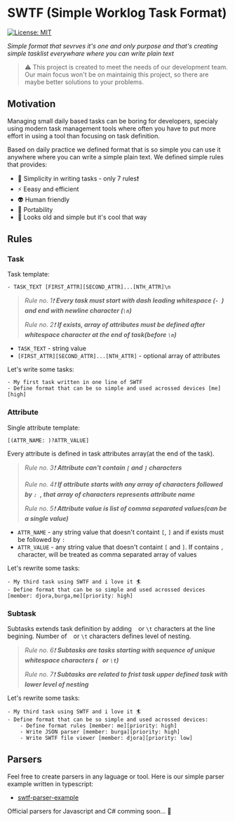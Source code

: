 # SWTF (Simple Worklog Task Format)

[![License: MIT](https://img.shields.io/badge/License-MIT-yellow.svg)](https://opensource.org/licenses/MIT)


*Simple format that sevrves it's one and only purpose and that's creating simple tasklist everywhare where you can write plain text*    

> ⚠️ This project is created to meet the needs of our development team. Our main focus won't be on maintainig this project, so there are maybe better solutions to your problems.

## Motivation

Managing small daily based tasks can be boring for developers, specialy using modern task management tools where often you have to put more effort in using a tool than focusing on task definition.

Based on daily practice we defined format that is so simple you can use it anywhere where you can write a simple plain text. We defined simple rules that provides:

-  🔨  Simplicity in writing tasks - only 7 rules❗
-  ⚡  Eeasy and efficient
-  👽  Human friendly
-  🚀  Portability
-  🎱  Looks old and simple but it's cool that way

## Rules

### Task

Task template:
```
- TASK_TEXT [FIRST_ATTR][SECOND_ATTR]...[NTH_ATTR]\n
```

> *Rule no. 1❗* ***Every task must start with dash leading whitespace (`- `) and end with newline character (`\n`)***
> 
> *Rule no. 2❗* ***If exists, array of attributes must be defined after whitespace character at the end of task(before `\n`)***


- `TASK_TEXT` - string value
- `[FIRST_ATTR][SECOND_ATTR]...[NTH_ATTR]` - optional array of attributes

Let's write some tasks:
```
- My first task written in one line of SWTF
- Define format that can be so simple and used acrossed devices [me][high]
```

### Attribute

Single attribute template:
```
[(ATTR_NAME: )?ATTR_VALUE]
```
Every attribute is defined in task attributes array(at the end of the task).

> *Rule no. 3❗* ***Attribute can't contain `[` and `]` characters***
> 
> *Rule no. 4❗* ***If attribute starts with any array of characters followed by `: `, that array of characters represents attribute name***
> 
> *Rule no. 5❗* ***Attribute value is list of comma separated values(can be a single value)***

- `ATTR_NAME` - any string value that doesn't containt `[`, `]` and if exists must be followed by `: `
- `ATTR_VALUE` - any string value that doesn't containt `[` and `]`. If contains `,` character, will be treated as comma separated array of values

Let's rewrite some tasks:
```
- My third task using SWTF and i love it 🏄
- Define format that can be so simple and used acrossed devices [member: djora,burga,me][priority: high]
```


### Subtask

Subtasks extends task definition by adding ` ` or `\t` characters at the line begining. Number of ` ` or `\t` characters defines level of nesting.

> *Rule no. 6❗* ***Subtasks are tasks starting with sequence of unique whitespace characters (` ` or `\t`)***
> 
> *Rule no. 7❗* ***Subtasks are related to frist task upper defined task with lower level of nesting***

Let's rewrite some tasks:
```
- My third task using SWTF and i love it 🏄
- Define format that can be so simple and used acrossed devices:
    - Define format rules [member: me][priority: high]
    - Write JSON parser [member: burga][priority: high]
    - Write SWTF file viewer [member: djora][priority: low]
```


## Parsers

Feel free to create parsers in any laguage or tool. Here is our simple parser example written in typescript:

-  [swtf-parser-example](./swtf-parser)

Official parsers for Javascript and C# comming soon... 👀